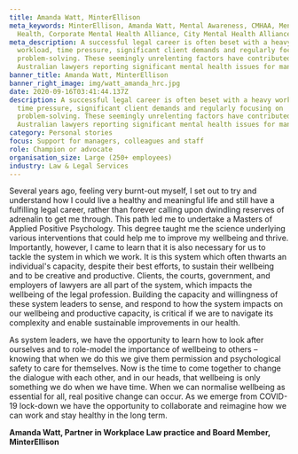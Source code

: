 ```yaml
---
title: Amanda Watt, MinterEllison
meta_keywords: MinterEllison, Amanda Watt, Mental Awareness, CMHAA, Mental
  Health, Corporate Mental Health Alliance, City Mental Health Alliance.
meta_description: A successful legal career is often beset with a heavy
  workload, time pressure, significant client demands and regularly focusing on
  problem-solving. These seemingly unrelenting factors have contributed to
  Australian lawyers reporting significant mental health issues for many years.
banner_title: Amanda Watt, MinterEllison
banner_right_image: img/watt_amanda_hrc.jpg
date: 2020-09-16T03:41:44.137Z
description: A successful legal career is often beset with a heavy workload,
  time pressure, significant client demands and regularly focusing on
  problem-solving. These seemingly unrelenting factors have contributed to
  Australian lawyers reporting significant mental health issues for many years.
category: Personal stories
focus: Support for managers, colleagues and staff
role: Champion or advocate
organisation_size: Large (250+ employees)
industry: Law & Legal Services
---
```

Several years ago, feeling very burnt-out myself, I set out to try and understand how I could live a healthy and meaningful life and still have a fulfilling legal career, rather than forever calling upon dwindling reserves of adrenalin to get me through. This path led me to undertake a Masters of Applied Positive Psychology. This degree taught me the science underlying various interventions that could help me to improve my wellbeing and thrive. Importantly, however, I came to learn that it is also necessary for us to tackle the system in which we work. It is this system which often thwarts an individual's capacity, despite their best efforts, to sustain their wellbeing and to be creative and productive. Clients, the courts, government, and employers of lawyers are all part of the system, which impacts the wellbeing of the legal profession. Building the capacity and willingness of these system leaders to sense, and respond to how the system impacts on our wellbeing and productive capacity, is critical if we are to navigate its complexity and enable sustainable improvements in our health.

As system leaders, we have the opportunity to learn how to look after ourselves and to role-model the importance of wellbeing to others – knowing that when we do this we give them permission and psychological safety to care for themselves. Now is the time to come together to change the dialogue with each other, and in our heads, that wellbeing is only something we do when we have time. When we can normalise wellbeing as essential for all, real positive change can occur. As we emerge from COVID-19 lock-down we have the opportunity to collaborate and reimagine how we can work and stay healthy in the long term.

**Amanda Watt, Partner in Workplace Law practice and Board Member, MinterEllison**